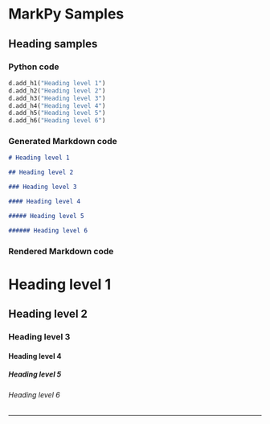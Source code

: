 # MarkPy Samples

## Heading samples

### Python code

```python
d.add_h1("Heading level 1")
d.add_h2("Heading level 2")
d.add_h3("Heading level 3")
d.add_h4("Heading level 4")
d.add_h5("Heading level 5")
d.add_h6("Heading level 6")
```

### Generated Markdown code

```markdown
# Heading level 1

## Heading level 2

### Heading level 3

#### Heading level 4

##### Heading level 5

###### Heading level 6

```

### Rendered Markdown code

# Heading level 1

## Heading level 2

### Heading level 3

#### Heading level 4

##### Heading level 5

###### Heading level 6

--------------------------------------------------------------------------------

